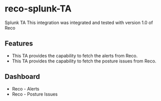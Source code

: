 # reco-splunk-TA
Splunk TA
This integration was integrated and tested with version 1.0 of Reco
## Features
- This TA provides the capability to fetch the alerts from Reco.
- This TA provides the capability to fetch the posture issues from Reco.
## Dashboard
- Reco - Alerts
- Reco - Posture Issues